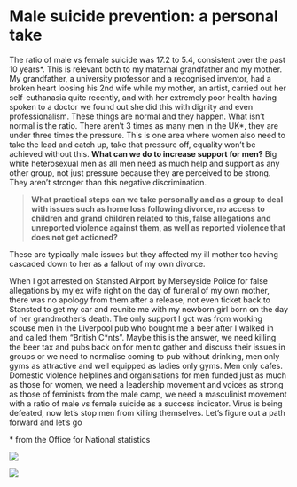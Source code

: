 Male suicide prevention: a personal take
========================================
The ratio of male vs female suicide was 17.2 to 5.4, consistent over the past 10 years\*. This is relevant both to my maternal grandfather and my mother. My grandfather, a university professor and a recognised inventor, had a broken heart loosing his 2nd wife while my mother, an artist, carried out her self-euthanasia quite recently, and with her extremely poor health having spoken to a doctor we found out she did this with dignity and even professionalism. These things are normal and they happen. What isn’t normal is the ratio. There aren’t 3 times as many men in the UK\*, they are under three times the pressure. This is one area where women also need to take the lead and catch up, take that pressure off, equality won’t be achieved without this. **What can we do to increase support for men?** Big white heterosexual men as all men need as much help and support as any other group, not just pressure because they are perceived to be strong. They aren’t stronger than this negative discrimination.



> **What practical steps can we take personally and as a group to deal with issues such as home loss following divorce, no access to children and grand children related to this, false allegations and unreported violence against them, as well as reported violence that does not get actioned?**
> 
> 


These are typically male issues but they affected my ill mother too having cascaded down to her as a fallout of my own divorce.


When I got arrested on Stansted Airport by Merseyside Police for false allegations by my ex wife right on the day of funeral of my own mother, there was no apology from them after a release, not even ticket back to Stansted to get my car and reunite me with my newborn girl born on the day of her grandmother’s death. The only support I got was from working scouse men in the Liverpool pub who bought me a beer after I walked in and called them “British C\*nts”. Maybe this is the answer, we need killing the beer tax and pubs back on for men to gather and discuss their issues in groups or we need to normalise coming to pub without drinking, men only gyms as attractive and well equipped as ladies only gyms. Men only cafes. Domestic violence helplines and organisations for men funded just as much as those for women, we need a leadership movement and voices as strong as those of feminists from the male camp, we need a masculinist movement with a ratio of male vs female suicide as a success indicator. Virus is being defeated, now let’s stop men from killing themselves. Let’s figure out a path forward and let’s go



\* from the Office for National statistics



![](https://i.ibb.co/4psbfKq/Zelmira-Malinova-nee-Rabarova.jpg)


![](https://i.ibb.co/527VHYk/Viliam-Rabara.jpg)


